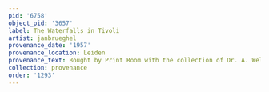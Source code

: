 ```yaml
---
pid: '6758'
object_pid: '3657'
label: The Waterfalls in Tivoli
artist: janbrueghel
provenance_date: '1957'
provenance_location: Leiden
provenance_text: Bought by Print Room with the collection of Dr. A. Welcker
collection: provenance
order: '1293'
---
```

